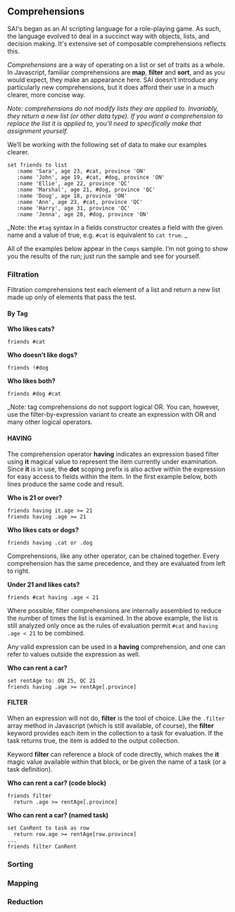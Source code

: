 ## Comprehensions

SAI's began as an AI scripting language for a role-playing game. As such, the language evolved to deal in a succinct way with objects, lists, and decision making. It's extensive set of composable comprehensions reflects this.

_Comprehensions_ are a way of operating on a list or set of traits as a whole. In Javascript, familiar comprehensions are __map__, __filter__ and __sort__, and as you would expect, they make an appearance here. SAI doesn’t introduce any particularly new comprehensions, but it does afford their use in a much clearer, more concise way.

_Note: comprehensions _do not modify_ lists they are applied to. Invariably, they return a new list (or other data type). If you want a comprehension to replace the list it is applied to, you’ll need to specifically make that assignment yourself._

We’ll be working with the following set of data to make our examples clearer.

	set friends to list
	   :name 'Sara', age 23, #cat, province 'ON'
	   :name 'John', age 19, #cat, #dog, province 'ON'
	   :name 'Ellie', age 22, province 'QC'
	   :name 'Marshal', age 21, #dog, province 'QC'
	   :name 'Doug', age 18, province 'ON'
	   :name 'Ann', age 23, #cat, province 'QC'
	   :name 'Harry', age 31, province 'QC'
	   :name 'Jenna', age 28, #dog, province 'ON'

_Note: the `#tag` syntax in a fields constructor creates a field with the given name and a value of true, e.g. `#cat` is equivalent to `cat true`. _

All of the examples below appear in the `Comps` sample.  I’m not going to show you the results of the run; just run the sample and see for yourself.

### Filtration

Filtration comprehensions test each element of a list and return a new list made up only of elements that pass the test. 

#### By Tag

**Who likes cats?**

	friends #cat

**Who doesn’t like dogs?**

	friends !#dog

**Who likes both?**

	friends #dog #cat

_Note: tag comprehensions do not support logical OR. You can, however, use the filter-by-expression variant to create an expression with OR and many other logical operators.

#### HAVING

The comprehension operator __having__ indicates an expression based filter using __it__ magical value to represent the item currently under examination. Since __it__ is in use, the __dot__ scoping prefix is also active within the expression for easy access to fields within the item. In the first example below, both lines produce the same code and result.

**Who is 21 or over?**

	friends having it.age >= 21
	friends having .age >= 21
 
**Who likes cats or dogs?**

	friends having .cat or .dog

Comprehensions, like any other operator, can be chained together. Every comprehension has the same precedence, and they are evaluated from left to right. 

**Under 21 and likes cats?**

	friends #cat having .age < 21

Where possible, filter comprehensions are internally assembled to reduce the number of times the list is examined. In the above example, the list is still analyzed only once as the rules of evaluation permit `#cat` and `having .age < 21` to be combined.

Any valid expression can be used in a __having__ comprehension, and one can refer to values outside the expression as well.

**Who can rent a car?**

	set rentAge to: ON 25, QC 21
	friends having .age >= rentAge[.province]
 
#### FILTER

When an expression will not do, __filter__ is the tool of choice. Like the `.filter` array method in Javascript (which is still available, of course), the __filter__ keyword provides each item in the collection to a task for evaluation. If the task returns true, the item is added to the output collection.

Keyword __filter__ can reference a block of code directly, which makes the __it__ magic value available within that block, or be given the name of a task (or a task definition).

**Who can rent a car? (code block)**

	friends filter
	  return .age >= rentAge[.province]

**Who can rent a car? (named task)**

	set CanRent to task as row
	  return row.age >= rentAge[row.province]
	... 
	friends filter CanRent

### Sorting

### Mapping

### Reduction

